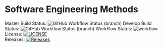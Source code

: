 # Software Engineering Methods
Master Build Status: ![GitHub Workflow Status (branch)](https://img.shields.io/github/workflow/status/SavittK/sem/A%20workflow%20for%20my%20Hello%20World%20App/master)
Develop Build Status: ![GitHub Workflow Status (branch)](https://img.shields.io/github/workflow/status/SavittK/sem/A%20workflow%20for%20my%20Hello%20World%20App/develop)
WorkFlow Status: ![workflow](https://github.com/SavittK/sem/actions/workflows/main.yml/badge.svg)  
License: [![LICENSE](https://img.shields.io/github/license/SavittK/sem.svg?style=flat-square)](https://github.com/SavittK/sem/blob/master/LICENSE)  
Releases: [![Releases](https://img.shields.io/github/release/SavittK/sem/all.svg?style=flat-square)](https://github.com/SavittK/sem/releases)

